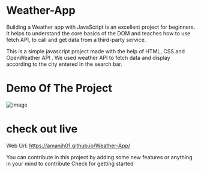 # Weather-App

Building a Weather app with JavaScript is an excellent project for beginners. It helps to understand the core basics of the DOM and teaches how to use fetch API, to call and get data from a third-party service.

This is a simple javascript project made with the help of HTML, CSS and OpenWeather API . We used weather API to fetch data and display according to the city entered in the search bar.

# Demo Of The Project

![image](https://user-images.githubusercontent.com/103499199/232359931-b52dadda-e31b-4d90-9176-9af6ed233e9a.png)


# check out live

Web Url: https://amanjh01.github.io/Weather-App/

You can contribute in this project by adding some new features or anything in your mind to contribute
Check for getting started
